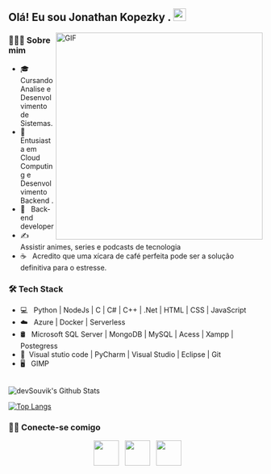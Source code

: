 
        
<h2> Olá! Eu sou Jonathan Kopezky . <img src="https://github.com/souvikguria98/souvikguria98/blob/master/Hi.gif" width="25"></h2>
<img align="right" alt="GIF" src="https://github.com/devSouvik/devSouvik/blob/master/gif4.gif?raw=true" width="410"/>
<!-- https://raw.githubusercontent.com/devSouvik/devSouvik/master/gif3.gif -->
<h3> 🧑🏾‍💻 Sobre mim </h3>

- 🎓 &nbsp; Cursando Analise e Desenvolvimento de Sistemas.
- 🌱 &nbsp; Entusiasta em Cloud Computing e Desenvolvimento Backend .
- 💼 &nbsp; Back-end developer
- ✍️ &nbsp; Assistir animes, series e podcasts de tecnologia 
- ☕ &nbsp; Acredito que uma xícara de café perfeita pode ser a solução definitiva para o estresse. 

<h3>🛠 Tech Stack</h3>

- 💻 &nbsp; Python | NodeJs | C | C# | C++ | .Net | HTML | CSS | JavaScript 
- ☁️ &nbsp; Azure | Docker | Serverless 
- 🛢 &nbsp; Microsoft SQL Server | MongoDB | MySQL | Acess | Xampp | Postegress
- 🔧 &nbsp;Visual stutio code | PyCharm | Visual Studio  | Eclipse | Git 
- 🖥 &nbsp; GIMP 

<br>

<!-- ![Jonathan kopezky Github Stats](https://github-readme-stats.vercel.app/api?username=devSouvik&show_icons=true&title_color=fff&icon_color=79ff97&text_color=9f9f9f&bg_color=151515) -->
<img align="center" src="https://github-readme-stats.vercel.app/api?username=Jonathankopezky&include_all_commits=true&count_private=true&show_icons=true&line_height=20&title_color=7A7ADB&icon_color=2234AE&text_color=D3D3D3&bg_color=0,000000,130F40" alt="devSouvik's Github Stats">

</br>


[![Top Langs](https://github-readme-stats.vercel.app/api/top-langs/?username=JonathanKopezky&layout=compact&text_color=daf7dc&bg_color=151515)](https://github.com/JonathanKopezky/github-readme-stats)

<h3> 🤝🏻 Conecte-se comigo </h3>

<p align="center">
&nbsp; <a href="https://www.linkedin.com/in/jonathan-kopezky-666a4b72/" target="_blank" rel="noopener noreferrer"><img src="https://img.icons8.com/plasticine/100/000000/linkedin.png" width="50" /></a>
&nbsp; <a href="mailto:jonathan.kopezky@gmail.com" target="_blank" rel="noopener noreferrer"><img src="https://img.icons8.com/plasticine/100/000000/gmail.png"  width="50" /></a> 
&nbsp; <a href="https://www.instagram.com/the_caffeine__addict/" target="_blank" rel="noopener noreferrer"><img src="https://img.icons8.com/plasticine/100/000000/instagram-new.png" width="50" /></a>  
</p>





